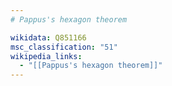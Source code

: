 ```yaml
---
# Pappus's hexagon theorem

wikidata: Q851166
msc_classification: "51"
wikipedia_links:
  - "[[Pappus's hexagon theorem]]"
---
```

